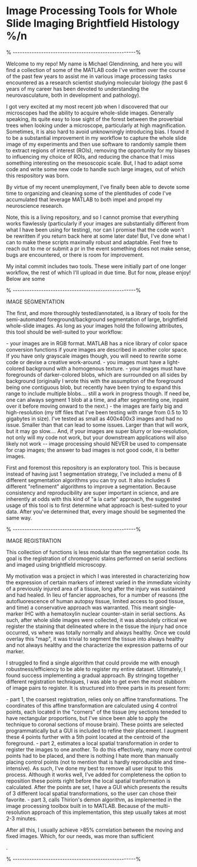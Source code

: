 # Image Processing Tools for Whole Slide Imaging Brightfield Histology %/n

<p>% ----------------------------------------------------%<p>
<p>Welcome to my repo! My name is Michael Glendinning, and here you will find a collection of some of the MATLAB code I've written over the course of the past few years to assist me in various image processing tasks encountered as a research scientist studying molecular biology (the past 6 years of my career has been devoted to understanding the neurovasculature, both in development and pathology). <p>

<p>I got very excited at my most recent job when I discovered that our microscopes had the ability to acquire whole-slide images. Generally speaking, its quite easy to lose sight of the forest between the proverbial trees when looking under a microscope, particularly at high magnification. Sometimes, it is also hard to avoid unknowningly introducing bias. I found it to be a substantial improvement in my workflow to capture the whole slide image of my experiments and then use software to randomly sample them to extract regions of interest (ROIs), removing the opportunity for my biases to influencing my choice of ROIs, and reducing the chance that I miss something interesting on the mesoscopic scale. But, I had to adapt some code and write some new code to handle such large images, out of which this respository was born. <p>
  
<p>By virtue of my recent unemployment, I've finally been able to devote some time to organizing and cleaning some of the plentitudes of code I've accumulated that leverage MATLAB to both impel and propel my neuroscience research. <p>

<p> Note, this is a living repository, and so I cannot promise that everything works flawlessly (particularly if your images are substantially different from what I have been using for testing), nor can I promise that the code won't be rewritten if you return back here at some later date! But, I've done what I can to make these scripts maximally robust and adaptable. Feel free to reach out to me or submit a pr in the event something does not make sense, bugs are encountered, or there is room for improvement.  <p>

<p> My inital commit includes two tools. These were initially part of one longer workflow, the rest of which I'll upload in due time. But for now, please enjoy! Below are some 

<p>% ----------------------------------------------------%<p>
  
<p>IMAGE SEGMENTATION<p>
<p>The first, and more thoroughly tested/annotated, is a library of tools for the semi-automated foreground/background segmentation of large, brightfield whole-slide images. As long as your images hold the following attributes, this tool should be well-suited to your workflow:<p>
  - your images are in RGB format. MATLAB has a nice library of color space conversion functions if youre images are described in another color space. If you have only grayscale images though, you will need to rewrite some code or devise a creative work-around. 
  - you images must have a light-colored background with a homogenous texture.
  - your images must have foregrounds of darker-colored blobs, which are surrounded on all sides by background (originally I wrote this with the assumption of the foreground being one contiguous blob, but recently have been trying to expand this range to include multiple blobs.... still a work in progress though. If need be, one can always segment 1 blob at a time, and after  segmenting one, inpaint over it before moving onward to the next.)
  - the images are fairly big and high-resolution (my tiff files that I've been testing with range from 0.5 to 10 gigabytes in size). I've tested as small as 400x400x3 images and had no issue. Smaller than that can lead to some issues. Larger than that will work, but it may go slow.... And, if your images are super blurry or low-resolution, not only will my code not work, but your downstream applications will also likely not work -- image processing should NEVER be used to compensate for crap images; the answer to bad images is not good code, it is better images. 
 
 <p>First and foremost this repository is an exploratory tool. This is because instead of having just 1 segmentation strategy, I've included a menu of 8 different segmentation algorithms you can try out. It also includes 6 different "refinement" algorithms to improve a segmentation. Because consistency and reproducibility are super important in science, and are inherently at odds with this kind of "a la carte" approach, the suggested usage of this tool is to first determine what approach is best-suited to your data. After you've determined that, every image should be segmented the same way. <p>
  
<p>% ----------------------------------------------------%<p>
 
 <p>IMAGE REGISTRATION<p>
 <p>This collection of functions is less modular than the segmentation code. Its goal is the registration of chromogenic stains performed on serial sections and imaged using brightfield microscopy. <p>
  <p> My motivation was a project in which I was interested in characterizing how the expression of certain markers of interest varied in the immediate vicinity of a previously injured area of a tissue, long after the injury was sustained and had healed. In lieu of fancier approaches, for a number of reasons (the autofluorescence of human autopsy tissue, limited access to good tissue, and time) a conservative approach was warranted. This meant single-marker IHC with a hematoxylin nuclear counter-stain in serial sections. As such, after whole slide images were collected, it was absolutely critical we register the staining that delineated where in the tissue the injury had once occurred, vs where was totally normally and always healthy. Once we could overlay this "map", it was trivial to segment the tissue into always healthy and not always healthy and the characterize the expression patterns of our marker.  <p>
  
<p> I struggled to find a single algorithm that could provide me with enough robustness/efficiency to be able to register my entire dataset. Ultimately, I found success implementing a gradual approach. By stringing together different registration techniques, I was able to get even the most stubborn of image pairs to register. It is structured into three parts in its present form:<p>
  - part 1, the coarsest registration, relies only on affine transformations. The coordinates of this affine transformation are calculated using 4 control points, each located in the "corners" of the tissue (my sections teneded to have rectangular proportions, but I've since been able to apply the technique to coronal sections of mouse brain). These points are selected programmatically but a GUI is included to refine their placement. I augment these 4 points further with a 5th point located at the centroid of the foreground. 
  - part 2, estimates a local spatial transformation in order to register the images to one another. To do this effectively, many more control points had to be placed, and there is nothing I hate more than manually placing control points (not to mention that is hardly reproducible and time-intensive). As such, I've done my best to remove all user input to this process. Although it works well, I've added for completeness the option to reposition these points right before the local spatial tranformation is calculated. After the points are set, I have a GUI which presents the results of 3 different local spatial transformations, so the user can chose their favorite. 
   - part 3, calls Thirion's demon algorithm, as implemented in the image processing toolbox built in to MATLAB. Because of the multi-resolution approach of this implementation, this step usually takes at most 2-3 minutes. 
  <p>After all this, I usually achieve >85% correlation between the moving and fixed images. Which, for our needs, was more than sufficient<p>. 
  
<p>% ----------------------------------------------------%<p>

  
